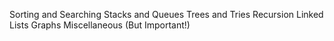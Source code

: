 Sorting and Searching
Stacks and Queues
Trees and Tries
Recursion
Linked Lists
Graphs
Miscellaneous (But Important!)